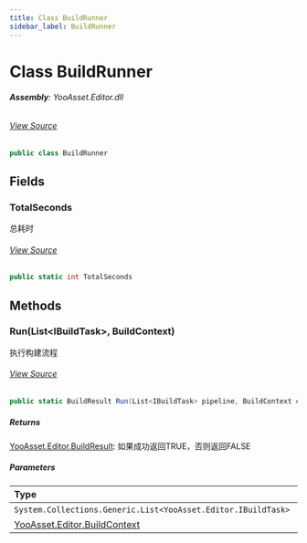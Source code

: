 ```yaml
---
title: Class BuildRunner
sidebar_label: BuildRunner
---
```

# Class BuildRunner


###### **Assembly**: YooAsset.Editor.dll
###### [View Source](https://github.com/tuyoogame/YooAsset-Samples.git/blob/main/Assets/YooAsset/Editor/AssetBundleBuilder/BuildSystem/BuildRunner.cs#L10)
```csharp title="Declaration"
public class BuildRunner
```
## Fields
### TotalSeconds
总耗时
###### [View Source](https://github.com/tuyoogame/YooAsset-Samples.git/blob/main/Assets/YooAsset/Editor/AssetBundleBuilder/BuildSystem/BuildRunner.cs#L17)
```csharp title="Declaration"
public static int TotalSeconds
```
## Methods
### Run(List&lt;IBuildTask&gt;, BuildContext)
执行构建流程
###### [View Source](https://github.com/tuyoogame/YooAsset-Samples.git/blob/main/Assets/YooAsset/Editor/AssetBundleBuilder/BuildSystem/BuildRunner.cs#L23)
```csharp title="Declaration"
public static BuildResult Run(List<IBuildTask> pipeline, BuildContext context)
```

##### Returns

[YooAsset.Editor.BuildResult](../YooAsset.Editor/BuildResult.md): 如果成功返回TRUE，否则返回FALSE
##### Parameters

| Type | Name |
|:--- |:--- |
| `System.Collections.Generic.List<YooAsset.Editor.IBuildTask>` | *pipeline* |
| [YooAsset.Editor.BuildContext](../YooAsset.Editor/BuildContext.md) | *context* |

